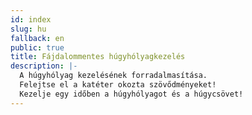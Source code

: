 ```yaml
---
id: index
slug: hu
fallback: en
public: true
title: Fájdalommentes húgyhólyagkezelés
description: |-
  A húgyhólyag kezelésének forradalmasítása.
  Felejtse el a katéter okozta szövődményeket!
  Kezelje egy időben a húgyhólyagot és a húgycsövet!
---
```

